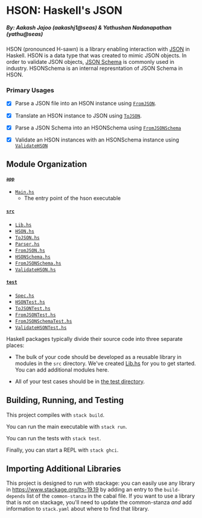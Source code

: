 # HSON: Haskell's JSON
##### By: Aakash Jajoo (aakashj1@seas) & Yathushan Nadanapathan (yathu@seas)

HSON (pronounced H-sawn) is a library enabling interaction with [JSON](https://www.json.org/json-en.html) in Haskell. HSON is a data type that was created to mimic JSON objects. In order to validate JSON objects,
[JSON Schema](https://json-schema.org/) is commonly used in industry. HSONSchema is an internal represntation of JSON Schema in HSON. 

### Primary Usages
 - [x] Parse a JSON file into an HSON instance using [`FromJSON`](src/FromJSON.hs). 
  - [x] Translate an HSON instance to JSON using [`ToJSON`](src/ToJSON.hs).
  - [x] Parse a JSON Schema into an HSONSchema using [`FromJSONSchema`](src/FromJSONSchema.hs)
  - [x] Validate an HSON instances with an HSONSchema instance using [`ValidateHSON`](src/ValidateHSON.hs)


## Module Organization

#### [`app`](/app/)
* [`Main.hs`](app/Main.hs)
  * The entry point of the hson executable

#### [`src`](/src/)
* [`Lib.hs`](src/Lib.hs)
* [`HSON.hs`](src/HSON.hs)
* [`ToJSON.hs`](src/ToJSON.hs)
* [`Parser.hs`](src/Parser.hs)
* [`FromJSON.hs`](src/FromJSON.hs)
* [`HSONSchema.hs`](src/HSONSchema.hs)
* [`FromJSONSchema.hs`](src/FromJSONSchema.hs)
* [`ValidateHSON.hs`](src/ValidateHSON.hs)

#### [`test`](/test/)
* [`Spec.hs`](test/Spec.hs)
* [`HSONTest.hs`](test/HSONTest.hs)
* [`ToJSONTest.hs`](test/ToJSONTest.hs)
* [`FromJSONTest.hs`](test/FromJSONTest.hs)
* [`FromJSONSchemaTest.hs`](test/FromJSONSchemaTest.hs)
* [`ValidateHSONTest.hs`](test/ValidateHSONTest.hs)

Haskell packages typically divide their source code into three separate places:
  - The bulk of your code should be developed as a reusable library in 
    modules in the `src` directory. We've created [Lib.hs](src/Lib.hs) 
    for you to get started. You can add additional modules here.
  
  - All of your test cases should be in [the test directory](test/Spec.hs).

## Building, Running, and Testing

This project compiles with `stack build`. 

You can run the main executable with `stack run`.

You can run the tests with `stack test`. 

Finally, you can start a REPL with `stack ghci`.

## Importing Additional Libraries

This project is designed to run with stackage: you can easily use any library
in https://www.stackage.org/lts-19.19 by adding an entry to the
`build-depends` list of the `common-stanza` in the cabal file. If you want to
use a library that is not on stackage, you'll need to update the common-stanza
*and* add information to `stack.yaml` about where to find that library.

